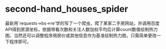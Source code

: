 # second-hand_houses_spider
最新用`requests->bs->re'学的写了一个爬虫，爬了某家二手房网站，并调用百度API得到房源坐标，依据带看次数和关注人数加权平均后计算count数值绘制热力图。当然还可以调整程序用房价或其他信息作为基准绘制热力图，只需简单更改一下程序即可。
